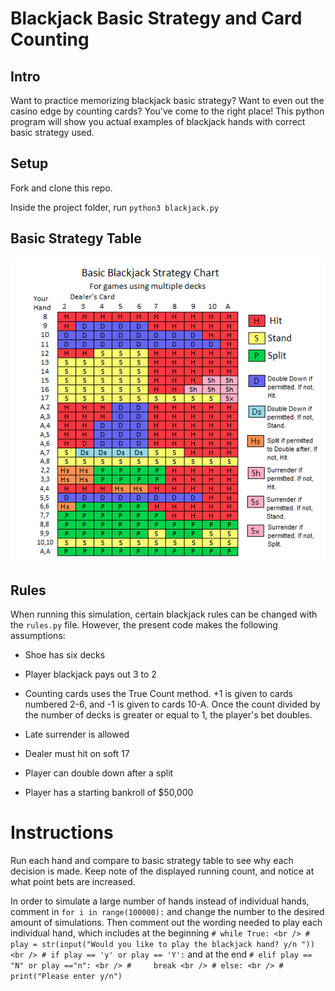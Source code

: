 # Blackjack Basic Strategy and Card Counting

## Intro

Want to practice memorizing blackjack basic strategy? Want to even out the casino edge by counting cards? You've come to the right place! This python program will show you actual examples of blackjack hands with correct basic strategy used. 

## Setup

Fork and clone this repo.

Inside the project folder, run `python3 blackjack.py`

## Basic Strategy Table

![Basic Strategy Table](Basic_Table.png)

## Rules

When running this simulation, certain blackjack rules can be changed with the `rules.py` file. However, the present code makes the following assumptions: 

- Shoe has six decks

- Player blackjack pays out 3 to 2

- Counting cards uses the True Count method. +1 is given to cards numbered 2-6, and -1 is given to cards 10-A. Once the count divided by the number of decks is greater or equal to 1, the player's bet doubles.

- Late surrender is allowed

- Dealer must hit on soft 17

- Player can double down after a split

- Player has a starting bankroll of $50,000

# Instructions

Run each hand and compare to basic strategy table to see why each decision is made. Keep note of the displayed running count, and notice at what point bets are increased.

In order to simulate a large number of hands instead of individual hands, comment in `for i in range(100000):` and change the number to the desired amount of simulations. Then comment out the wording needed to play each individual hand, which includes at the beginning `# while True: <br /> # play = str(input("Would you like to play the blackjack hand? y/n ")) <br /> # if play == 'y' or play == 'Y':` and at the end `# elif play == "N" or play =="n": <br /> #     break <br /> # else: <br /> #     print("Please enter y/n")`



